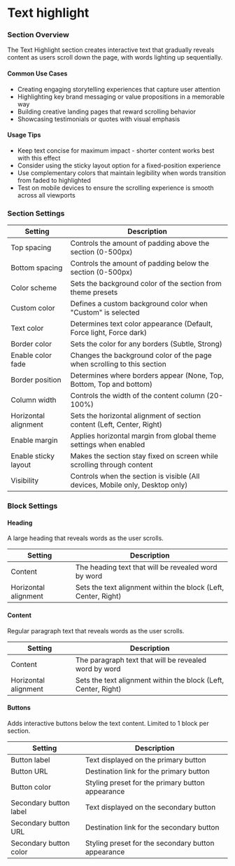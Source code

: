 # Text highlight

### Section Overview

The Text Highlight section creates interactive text that gradually reveals content as users scroll down the page, with words lighting up sequentially.

#### Common Use Cases

* Creating engaging storytelling experiences that capture user attention
* Highlighting key brand messaging or value propositions in a memorable way
* Building creative landing pages that reward scrolling behavior
* Showcasing testimonials or quotes with visual emphasis

#### Usage Tips

* Keep text concise for maximum impact - shorter content works best with this effect
* Consider using the sticky layout option for a fixed-position experience
* Use complementary colors that maintain legibility when words transition from faded to highlighted
* Test on mobile devices to ensure the scrolling experience is smooth across all viewports

### Section Settings

| Setting              | Description                                                                   |
| -------------------- | ----------------------------------------------------------------------------- |
| Top spacing          | Controls the amount of padding above the section (0-500px)                    |
| Bottom spacing       | Controls the amount of padding below the section (0-500px)                    |
| Color scheme         | Sets the background color of the section from theme presets                   |
| Custom color         | Defines a custom background color when "Custom" is selected                   |
| Text color           | Determines text color appearance (Default, Force light, Force dark)           |
| Border color         | Sets the color for any borders (Subtle, Strong)                               |
| Enable color fade    | Changes the background color of the page when scrolling to this section       |
| Border position      | Determines where borders appear (None, Top, Bottom, Top and bottom)           |
| Column width         | Controls the width of the content column (20-100%)                            |
| Horizontal alignment | Sets the horizontal alignment of section content (Left, Center, Right)        |
| Enable margin        | Applies horizontal margin from global theme settings when enabled             |
| Enable sticky layout | Makes the section stay fixed on screen while scrolling through content        |
| Visibility           | Controls when the section is visible (All devices, Mobile only, Desktop only) |

### Block Settings

#### Heading

A large heading that reveals words as the user scrolls.

| Setting              | Description                                                    |
| -------------------- | -------------------------------------------------------------- |
| Content              | The heading text that will be revealed word by word            |
| Horizontal alignment | Sets the text alignment within the block (Left, Center, Right) |

#### Content

Regular paragraph text that reveals words as the user scrolls.

| Setting              | Description                                                    |
| -------------------- | -------------------------------------------------------------- |
| Content              | The paragraph text that will be revealed word by word          |
| Horizontal alignment | Sets the text alignment within the block (Left, Center, Right) |

#### Buttons

Adds interactive buttons below the text content. Limited to 1 block per section.

| Setting                | Description                                        |
| ---------------------- | -------------------------------------------------- |
| Button label           | Text displayed on the primary button               |
| Button URL             | Destination link for the primary button            |
| Button color           | Styling preset for the primary button appearance   |
| Secondary button label | Text displayed on the secondary button             |
| Secondary button URL   | Destination link for the secondary button          |
| Secondary button color | Styling preset for the secondary button appearance |
